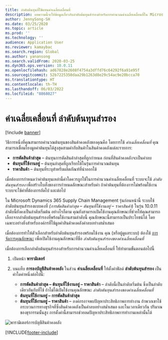 ```yaml
---
title: ลำดับต้นทุนที่ใช้แทนค่าเฉลี่ยเคลื่อนที่
description: บทความนี้จะให้ข้อมูลเกี่ยวกับลำดับต้นทุนสำรองสำหรับการคำนวณค่าเฉลี่ยเคลื่อนที่ใน Microsoft Dynamics 365 Supply Chain Management
author: JennySong-SH
ms.date: 03/25/2020
ms.topic: article
ms.prod: ''
ms.technology: ''
audience: Application User
ms.reviewer: kamaybac
ms.search.region: Global
ms.author: yanansong
ms.search.validFrom: 2020-03-25
ms.dyn365.ops.version: 10.0.11
ms.openlocfilehash: ad67828e2608f4754a3dffd76c64292f6a91e95f
ms.sourcegitcommit: 52b7225350daa29b1263d8e29c54ac9e20bcca70
ms.translationtype: HT
ms.contentlocale: th-TH
ms.lasthandoff: 06/03/2022
ms.locfileid: "8868027"
---
```

# <a name="moving-average-fallback-cost-sequence"></a>ค่าเฉลี่ยเคลื่อนที่ ลำดับต้นทุนสำรอง

[!include [banner](../includes/banner.md)]

วิธีการหนึ่งที่คุณสามารถคำนวณต้นทุนของสินค้าคงคลังของคุณคือ โดยการใช้ _ค่าเฉลี่ยเคลื่อนที่_ คุณสามารถเชื่อมโยงมูลค่าต้นทุนได้สูงสุดสามค่ากับสินค้าในสินค้าคงคลังแต่ละรายการ:

- **การตัดสินค้าล่าสุด** – ต้นทุนการตัดสินค้าล่าสุดที่ถูกกำหนด ก่อนที่สินค้าคงคลังจะเป็นค่าลบ
- **ต้นทุนที่ใช้งานอยู่** – ต้นทุนล่าสุดที่ถูกเรียกใช้ในรุ่นการคำนวณต้นทุน
- **ราคาสินค้า** – ต้นทุนที่ระบุสำหรับผลิตภัณฑ์ที่นำออกใช้

เมื่อต้องการกำหนดว่าค่าต้นทุนเหล่านี้ค่าใดควรถูกใช้ในการคำนวณค่าเฉลี่ยเคลื่อนที่ ระบบจะใช้ _ลำดับต้นทุนสำรอง_ เพื่อสร้างใบสั่งของการกำหนดลักษณะสำหรับค่า ถ้าค่าต้นทุนที่ต้องการไม่พร้อมใช้งาน ระบบจะใช้ค่าที่ต้องการถัดไป และต่อไป

ใน Microsoft Dynamics 365 Supply Chain Management รุ่นก่อนหน้านี้ ระบบใช้ลำดับต้นทุนสำรองแบบคงที่ _(การตัดสินค้าล่าสุด – ต้นทุนที่ใช้งานอยู่ – ราคาสินค้า_) ในรุ่น 10.0.11 ลำดับนี้ยังคงเป็นลำดับเริ่มต้น อย่างไรก็ตาม คุณยังสามารถเปิดใช้งานคุณลักษณะที่ช่วยให้คุณสามารถเลือกจากลำดับต้นทุนสำรองที่พร้อมใช้งานสามลำดับนี้ คุณลักษณะนี้สามารถเป็นประโยชน์ได้ โดยเฉพาะอย่างยิ่งสำหรับองค์กรที่ใช้มูลค่าสินค้าคงคลังค่าลบอย่างสม่ำเสมอ

เมื่อต้องการทำให้ตัวเลือกสำหรับลำดับต้นทุนสำรองพร้อมใช้งาน คุณ (หรือผู้ดูแลระบบ) ต้องใช้ [การจัดการคุณลักษณะ](../../fin-ops-core/fin-ops/get-started/feature-management/feature-management-overview.md) เพื่อเปิดใช้งานคุณลักษณะที่ชื่อ _ลำดับต้นทุนสำรองของค่าเฉลี่ยเคลื่อนที่_

เมื่อต้องการเลือกลำดับต้นทุนสำรองสำหรับการคำนวณค่าเฉลี่ยเคลื่อนที่ ให้ทำตามขั้นตอนต่อไปนี้

1. เปิดหน้า **พารามิเตอร์**
2. บนแท็บ **การลงบัญชีสินค้าคงคลัง** ในส่วน **ค่าเฉลี่ยเคลื่อนที่** ให้ตั้งค่าฟิลด์ **ลำดับต้นทุนสำรอง** เป็นค่าใดค่าหนึ่งต่อไปนี้:

    - **การตัดสินค้าล่าสุด – ต้นทุนที่ใช้งานอยู่ – ราคาสินค้า** – ลำดับนี้เป็นลำดับเริ่มต้น ซึ่งเป็นลำดับเดียวกันกับที่ใช้ ถ้าไม่ได้เปิดใช้งานคุณลักษณะ _ลำดับต้นทุนสำรองของค่าเฉลี่ยเคลื่อนที่_
    - **ต้นทุนที่ใช้งานอยู่ – การตัดสินค้าล่าสุด**
    - **ต้นทุนที่ใช้งานอยู่ – ราคาสินค้า** – องค์กรอาจพบปัญหาประสิทธิภาพการทำงาน ถ้าพวกเขาใช้กระบวนการทางธุรกิจที่ซึ่งสินค้าคงคลังเป็นค่าลบอย่างสม่ำเสมอ และในเวลาเดียวกัน ปริมาณของธุรกรรมนั้นสูง การตั้งค่านี้สามารถช่วยลดปัญหาประสิทธิภาพการทำงานเหล่านั้นได้

![พารามิเตอร์การบัญชีสินค้าคงคลัง](media/inventory-accounting-parameters.png "พารามิเตอร์การบัญชีสินค้าคงคลัง")


[!INCLUDE[footer-include](../../includes/footer-banner.md)]